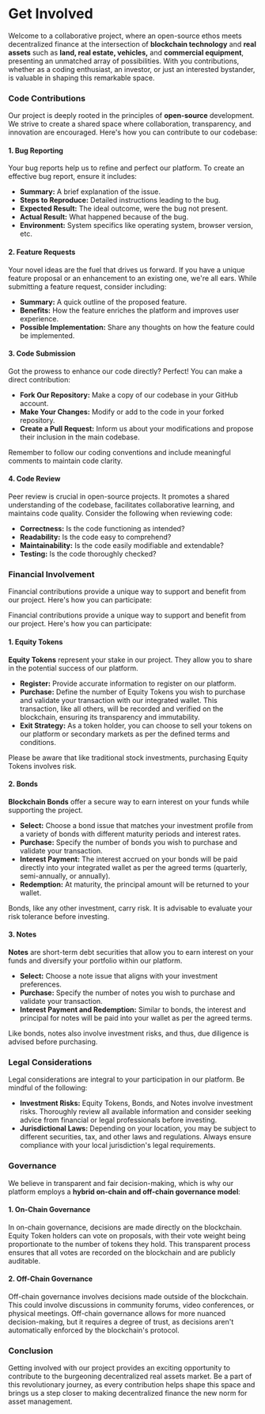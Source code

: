 # Get Involved

Welcome to a collaborative project, where an open-source ethos meets decentralized finance at the intersection of **blockchain technology** and **real assets** such as **land, real estate, vehicles,** and **commercial equipment**, presenting an unmatched array of possibilities. With you contributions, whether as a coding enthusiast, an investor, or just an interested bystander, is valuable in shaping this remarkable space.&#x20;

### Code Contributions

Our project is deeply rooted in the principles of **open-source** development. We strive to create a shared space where collaboration, transparency, and innovation are encouraged. Here's how you can contribute to our codebase:

#### 1. Bug Reporting

Your bug reports help us to refine and perfect our platform. To create an effective bug report, ensure it includes:

* **Summary:** A brief explanation of the issue.
* **Steps to Reproduce:** Detailed instructions leading to the bug.
* **Expected Result:** The ideal outcome, were the bug not present.
* **Actual Result:** What happened because of the bug.
* **Environment:** System specifics like operating system, browser version, etc.

#### 2. Feature Requests

Your novel ideas are the fuel that drives us forward. If you have a unique feature proposal or an enhancement to an existing one, we're all ears. While submitting a feature request, consider including:

* **Summary:** A quick outline of the proposed feature.
* **Benefits:** How the feature enriches the platform and improves user experience.
* **Possible Implementation:** Share any thoughts on how the feature could be implemented.

#### 3. Code Submission

Got the prowess to enhance our code directly? Perfect! You can make a direct contribution:

* **Fork Our Repository:** Make a copy of our codebase in your GitHub account.
* **Make Your Changes:** Modify or add to the code in your forked repository.
* **Create a Pull Request:** Inform us about your modifications and propose their inclusion in the main codebase.

Remember to follow our coding conventions and include meaningful comments to maintain code clarity.

#### 4. Code Review

Peer review is crucial in open-source projects. It promotes a shared understanding of the codebase, facilitates collaborative learning, and maintains code quality. Consider the following when reviewing code:

* **Correctness:** Is the code functioning as intended?
* **Readability:** Is the code easy to comprehend?
* **Maintainability:** Is the code easily modifiable and extendable?
* **Testing:** Is the code thoroughly checked?

### Financial Involvement

Financial contributions provide a unique way to support and benefit from our project. Here's how you can participate:

Financial contributions provide a unique way to support and benefit from our project. Here's how you can participate:

#### 1. Equity Tokens

**Equity Tokens** represent your stake in our project. They allow you to share in the potential success of our platform.

* **Register:** Provide accurate information to register on our platform.
* **Purchase:** Define the number of Equity Tokens you wish to purchase and validate your transaction with our integrated wallet. This transaction, like all others, will be recorded and verified on the blockchain, ensuring its transparency and immutability.
* **Exit Strategy:** As a token holder, you can choose to sell your tokens on our platform or secondary markets as per the defined terms and conditions.

Please be aware that like traditional stock investments, purchasing Equity Tokens involves risk.

#### 2. Bonds

**Blockchain Bonds** offer a secure way to earn interest on your funds while supporting the project.

* **Select:** Choose a bond issue that matches your investment profile from a variety of bonds with different maturity periods and interest rates.
* **Purchase:** Specify the number of bonds you wish to purchase and validate your transaction.
* **Interest Payment:** The interest accrued on your bonds will be paid directly into your integrated wallet as per the agreed terms (quarterly, semi-annually, or annually).
* **Redemption:** At maturity, the principal amount will be returned to your wallet.

Bonds, like any other investment, carry risk. It is advisable to evaluate your risk tolerance before investing.

#### 3. Notes

**Notes** are short-term debt securities that allow you to earn interest on your funds and diversify your portfolio within our platform.

* **Select:** Choose a note issue that aligns with your investment preferences.
* **Purchase:** Specify the number of notes you wish to purchase and validate your transaction.
* **Interest Payment and Redemption:** Similar to bonds, the interest and principal for notes will be paid into your wallet as per the agreed terms.

Like bonds, notes also involve investment risks, and thus, due diligence is advised before purchasing.

### &#x20;Legal Considerations

Legal considerations are integral to your participation in our platform. Be mindful of the following:

* **Investment Risks:** Equity Tokens, Bonds, and Notes involve investment risks. Thoroughly review all available information and consider seeking advice from financial or legal professionals before investing.
* **Jurisdictional Laws:** Depending on your location, you may be subject to different securities, tax, and other laws and regulations. Always ensure compliance with your local jurisdiction's legal requirements.

### Governance

We believe in transparent and fair decision-making, which is why our platform employs a **hybrid on-chain and off-chain governance model**:

#### 1. On-Chain Governance

In on-chain governance, decisions are made directly on the blockchain. Equity Token holders can vote on proposals, with their vote weight being proportionate to the number of tokens they hold. This transparent process ensures that all votes are recorded on the blockchain and are publicly auditable.

#### 2. Off-Chain Governance

Off-chain governance involves decisions made outside of the blockchain. This could involve discussions in community forums, video conferences, or physical meetings. Off-chain governance allows for more nuanced decision-making, but it requires a degree of trust, as decisions aren't automatically enforced by the blockchain's protocol.

### Conclusion

Getting involved with our project provides an exciting opportunity to contribute to the burgeoning decentralized real assets market. Be a part of this revolutionary journey, as every contribution helps shape this space and brings us a step closer to making decentralized finance the new norm for asset management.
